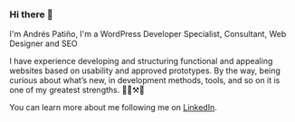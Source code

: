 ### Hi there 👋

I'm Andrés Patiño, I'm a WordPress Developer Specialist, Consultant, Web Designer and SEO

I have experience developing and structuring functional and appealing websites based on usability and approved prototypes. 
By the way, being curious about what’s new, in development methods, tools, and so on it is one of my greatest strengths. 👨‍💻⚒🚀

You can learn more about me following me on [LinkedIn](https://www.linkedin.com/in/andres-felipe-patino-vallejo/).

<!--
**andresfpatino/andresfpatino** is a ✨ _special_ ✨ repository because its `README.md` (this file) appears on your GitHub profile.

Here are some ideas to get you started:

- 🔭 I’m currently working on ...
- 🌱 I’m currently learning ...
- 👯 I’m looking to collaborate on ...
- 🤔 I’m looking for help with ...
- 💬 Ask me about ...
- 📫 How to reach me: ...
- 😄 Pronouns: ...
- ⚡ Fun fact: ...
-->
